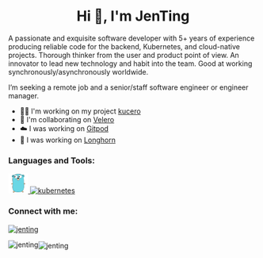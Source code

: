 <h1 align="center">Hi 👋, I'm JenTing</h1>

A passionate and exquisite software developer with 5+ years of experience producing reliable code for the backend, Kubernetes, and cloud-native projects. Thorough thinker from the user and product point of view. An innovator to lead new technology and habit into the team. Good at working synchronously/asynchronously worldwide.

I’m seeking a remote job and a senior/staff software engineer or engineer manager.

- 👨‍💻 I'm working on my project [kucero](https://github.com/SUSE/kucero)
- 👯 I'm collaborating on [Velero](https://github.com/vmware-tanzu/velero)
- ☁️ I was working on [Gitpod](https://github.com/gitpod-io/gitpod)
- 🔭 I was working on [Longhorn](https://github.com/longhorn/longhorn)

<h3 align="left">Languages and Tools:</h3>
<p align="left"> <a href="https://go.dev" target="_blank" rel="noreferrer"> <img src="https://raw.githubusercontent.com/devicons/devicon/master/icons/go/go-original.svg" alt="go" width="40" height="40"/> </a> <a href="https://kubernetes.io" target="_blank" rel="noreferrer"> <img src="https://www.vectorlogo.zone/logos/kubernetes/kubernetes-icon.svg" alt="kubernetes" width="40" height="40"/> </a> </p>

<h3 align="left">Connect with me:</h3>
<p align="left">
<a href="https://www.linkedin.com/in/jenting" target="blank"><img align="center" src="https://raw.githubusercontent.com/rahuldkjain/github-profile-readme-generator/master/src/images/icons/Social/linked-in-alt.svg" alt="jenting" height="30" width="40" /></a>
</p>

<p>
  <img align="left" src="https://github-readme-stats.vercel.app/api/top-langs?username=jenting&show_icons=true&locale=en&layout=compact" alt="jenting" />
  <img align="center" src="https://github-readme-stats.vercel.app/api?username=jenting&show_icons=true&locale=en" alt="jenting" />
</p>
